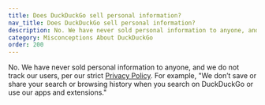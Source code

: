 ```yaml
---
title: Does DuckDuckGo sell personal information?
nav_title: Does DuckDuckGo sell personal information?
description: No. We have never sold personal information to anyone, and we do not track our users, per our strict Privacy Policy.
category: Misconceptions About DuckDuckGo
order: 200
---
```


No. We have never sold personal information to anyone, and we do not track our users, per our strict [Privacy Policy](https://duckduckgo.com/privacy). For example, "We don’t save or share your search or browsing history when you search on DuckDuckGo or use our apps and extensions."
